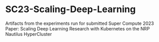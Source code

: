 # SC23-Scaling-Deep-Learning
Artifacts from the experiments run for submitted Super Compute 2023 Paper: Scaling Deep Learning Research with Kubernetes on the NRP Nautilus HyperCluster
